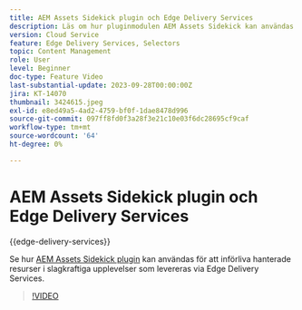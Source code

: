 ```yaml
---
title: AEM Assets Sidekick plugin och Edge Delivery Services
description: Läs om hur pluginmodulen AEM Assets Sidekick kan användas för att införliva hanterade resurser i slagkraftiga upplevelser som levereras via Edge Delivery Services.
version: Cloud Service
feature: Edge Delivery Services, Selectors
topic: Content Management
role: User
level: Beginner
doc-type: Feature Video
last-substantial-update: 2023-09-28T00:00:00Z
jira: KT-14070
thumbnail: 3424615.jpeg
exl-id: e8ed49a5-4ad2-4759-bf0f-1dae8478d996
source-git-commit: 097ff8fd0f3a28f3e21c10e03f6dc28695cf9caf
workflow-type: tm+mt
source-wordcount: '64'
ht-degree: 0%

---
```


# AEM Assets Sidekick plugin och Edge Delivery Services

{{edge-delivery-services}}

Se hur [AEM Assets Sidekick plugin](https://www.hlx.live/developer/configuring-aem-assets-sidekick-plugin) kan användas för att införliva hanterade resurser i slagkraftiga upplevelser som levereras via Edge Delivery Services.

>[!VIDEO](https://video.tv.adobe.com/v/3424615/?learn=on)
